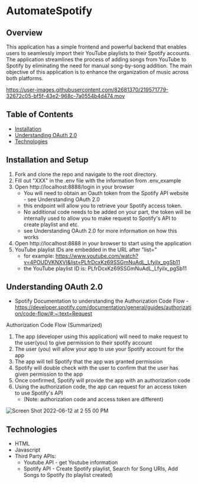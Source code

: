# AutomateSpotify

## Overview
This application has a simple frontend and powerful backend that enables users to seamlessly import their YouTube playlists to their Spotify accounts. The application streamlines the process of adding songs from YouTube to Spotify by eliminating the need for manual song-by-song addition. The main objective of this application is to enhance the organization of music across both platforms.

https://user-images.githubusercontent.com/82681370/219571779-32672c05-bf5f-43e2-968c-7a0554b4d474.mov
 
 ## Table of Contents
- [Installation](#installation-and-setup)
- [Understanding OAuth 2.0](#understanding-oauth-20)
- [Technologies](#technologies)
 
 ## Installation and Setup
 1. Fork and clone the repo and navigate to the root directory.
 2. Fill out "XXX" in the .env file with the information from .env_example 
 3. Open http://localhost:8888/login in your browser
      - You will need to obtain an Oauth token from the Spotify API website - see Understanding OAuth 2.0
      - this endpoint will allow you to retrieve your Spotify access token. 
      - No additional code needs to be added on your part, the token will be internally used to allow you to make request to Spotify's API to create playlist and etc. 
      - see Understanding OAuth 2.0 for more information on how this works
4. Open http://localhost:8888 in your browser to start using the application 
5. YouTube playlist IDs are embedded in the URL after "list=" 
     - for example: https://www.youtube.com/watch?v=4POUDVKNXVI&list=PLfrDcxKz69SSGmNuAdL_Lfyilx_pgSb11
     - the YouTube playlist ID is: PLfrDcxKz69SSGmNuAdL_Lfyilx_pgSb11

 ## Understanding OAuth 2.0 
 - Spotify Documentation to understanding the Authorization Code Flow - https://developer.spotify.com/documentation/general/guides/authorization/code-flow/#:~:text=Request

Authorization Code Flow (Summarized) 
 1. The app (developer using this application) will need to make request to the user(you) to give permission to their spotify account 
 2. The user (you) will allow your app to use your Spotify account for the app
 3. The app will tell Spotify that the app was granted permission 
 4. Spotify will double check with the user to confirm that the user has given permission to the app 
 5. Once confirmed, Spotify will provide the app with an authorization code
 6. Using the authorization code, the app can request for an access token to use Spotify's API 
     - (Note: authorization code and access token are different)
  
 ![Screen Shot 2022-06-12 at 2 55 00 PM](https://user-images.githubusercontent.com/82681370/219564138-1523d5c4-25a5-49c7-86a5-5714afab90b3.png)


## Technologies
- HTML
- Javascript
- Third Party APIs:
  - Youtube API - get Youtube information
  - Spotify API - Create Spotify playlist, Search for Song URIs, Add Songs to Spotify (to playlist created)
